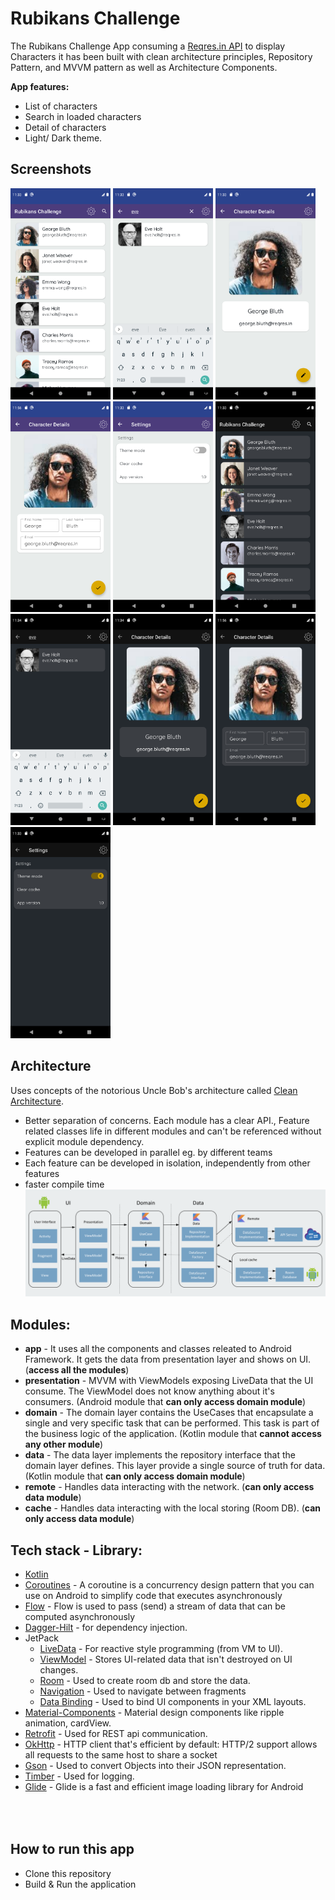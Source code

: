 # Rubikans Challenge
The Rubikans Challenge App consuming a [Reqres.in API](https://reqres.in/) to display Characters it has been built with clean architecture principles, Repository Pattern, and MVVM pattern as well as Architecture Components.


**App features:**
- List of characters
- Search in loaded characters
- Detail of characters
- Light/ Dark theme.

## Screenshots
<p float="left">
  <img alt="Screenshot_dark_4.png" src="art/screenshots/Screenshot_light_1.png" width="160">
  <img alt="Screenshot_dark_4.png" src="art/screenshots/Screenshot_light_2.png" width="160">
  <img alt="Screenshot_dark_4.png" src="art/screenshots/Screenshot_light_3.png" width="160">
  <img alt="Screenshot_dark_4.png" src="art/screenshots/Screenshot_light_4.png" width="160">
  <img alt="Screenshot_dark_4.png" src="art/screenshots/Screenshot_light_5.png" width="160">
  <img alt="Screenshot_dark_4.png" src="art/screenshots/Screenshot_dark_1.png" width="160">
  <img alt="Screenshot_dark_4.png" src="art/screenshots/Screenshot_dark_2.png" width="160">
  <img alt="Screenshot_dark_4.png" src="art/screenshots/Screenshot_dark_3.png" width="160">
  <img alt="Screenshot_dark_4.png" src="art/screenshots/Screenshot_dark_4.png" width="160">
  <img alt="Screenshot_dark_4.png" src="art/screenshots/Screenshot_dark_5.png" width="160">
</p>

## Architecture
Uses concepts of the notorious Uncle Bob's architecture called [Clean Architecture](https://blog.cleancoder.com/uncle-bob/2012/08/13/the-clean-architecture.html).</br>

* Better separation of concerns. Each module has a clear API., Feature related classes life in different modules and can't be referenced without explicit module dependency.
* Features can be developed in parallel eg. by different teams
* Each feature can be developed in isolation, independently from other features
* faster compile time
  <img src="art/app_architecture.png">

## Modules:
* **app** - It uses all the components and classes releated to Android Framework. It gets the data from presentation layer and shows on UI. (**access all the modules**)
* **presentation** - MVVM with ViewModels exposing LiveData that the UI consume. The ViewModel does not know anything about it's consumers. (Android module that **can only access domain module**)
* **domain** - The domain layer contains the UseCases that encapsulate a single and very specific task that can be performed. This task is part of the business logic of the application. (Kotlin module that **cannot access any other module**)
* **data** - The data layer implements the repository interface that the domain layer defines. This layer provide a single source of truth for data. (Kotlin module that **can only access domain module**)
* **remote** - Handles data interacting with the network. (**can only access data module**)
* **cache** - Handles data interacting with the local storing (Room DB). (**can only access data module**)

## Tech stack - Library:

- [Kotlin](https://kotlinlang.org/)
- [Coroutines](https://github.com/Kotlin/kotlinx.coroutines) - A coroutine is a concurrency design pattern that you can use on Android to simplify code that executes asynchronously
- [Flow](https://kotlin.github.io/kotlinx.coroutines/kotlinx-coroutines-core/kotlinx.coroutines.flow/) - Flow is used to pass (send) a stream of data that can be computed asynchronously
- [Dagger-Hilt](https://developer.android.com/training/dependency-injection/hilt-android) - for dependency injection.
- JetPack
    - [LiveData](https://developer.android.com/topic/libraries/architecture/livedata) - For reactive style programming (from VM to UI).
    - [ViewModel](https://developer.android.com/topic/libraries/architecture/viewmodel) - Stores UI-related data that isn't destroyed on UI changes.
    - [Room](https://developer.android.com/topic/libraries/architecture/room) - Used to create room db and store the data.
    - [Navigation](https://developer.android.com/guide/navigation/navigation-getting-started) - Used to navigate between fragments
    - [Data Binding](https://developer.android.com/topic/libraries/data-binding) - Used to bind UI components in your XML layouts.
- [Material-Components](https://github.com/material-components/material-components-android) - Material design components like ripple animation, cardView.
- [Retrofit](https://github.com/square/retrofit) - Used for REST api communication.
- [OkHttp](http://square.github.io/okhttp/) - HTTP client that's efficient by default: HTTP/2 support allows all requests to the same host to share a socket
- [Gson](https://github.com/google/gson) - Used to convert Objects into their JSON representation.
- [Timber](https://github.com/JakeWharton/timber) - Used for logging.
- [Glide](https://bumptech.github.io/glide/) - Glide is a fast and efficient image loading library for Android


## <br/><br/> How to run this app
- Clone this repository
- Build & Run the application
